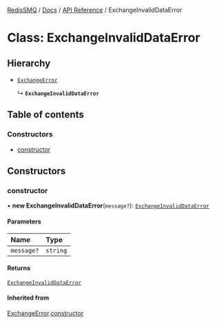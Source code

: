 [RedisSMQ](../../../README.md) / [Docs](../../README.md) / [API Reference](../README.md) / ExchangeInvalidDataError

# Class: ExchangeInvalidDataError

## Hierarchy

- [`ExchangeError`](ExchangeError.md)

  ↳ **`ExchangeInvalidDataError`**

## Table of contents

### Constructors

- [constructor](ExchangeInvalidDataError.md#constructor)

## Constructors

### constructor

• **new ExchangeInvalidDataError**(`message?`): [`ExchangeInvalidDataError`](ExchangeInvalidDataError.md)

#### Parameters

| Name | Type |
| :------ | :------ |
| `message?` | `string` |

#### Returns

[`ExchangeInvalidDataError`](ExchangeInvalidDataError.md)

#### Inherited from

[ExchangeError](ExchangeError.md).[constructor](ExchangeError.md#constructor)
